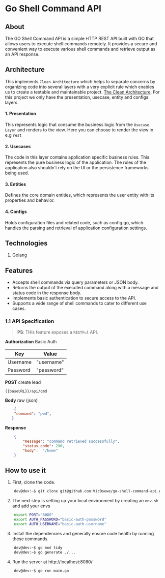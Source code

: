 # Go Shell Command API

## About

The GO Shell Command API is a simple HTTP REST API built with GO that allows users to execute shell commands remotely. It provides a secure and convenient way to execute various shell commands and retrieve output as an API response.

## Architecture
This implements `Clean Architecture` which helps to separate concerns by organizing code into several layers with a very explicit rule which enables us to create a testable and maintainable project.  [The Clean Architecture](https://blog.8thlight.com/uncle-bob/2012/08/13/the-clean-architecture.html).
For this project we only have the presentation, usecase, entity and configs layers.

#### 1. Presentation

This represents logic that consume the business logic from the `Usecase Layer`
and renders to the view. Here you can choose to render the view in e.g `rest`

#### 2. Usecases

The code in this layer contains application specific business rules.
This represents the pure business logic of the application.
The rules of the application also shouldn't rely on the UI or the persistence frameworks being used.

#### 3. Entities

 Defines the core domain entities, which represents the user entity with its properties and behavior.

#### 4. Configs

Holds configuration files and related code, such as config.go, which handles the parsing and retrieval of application configuration settings.

## Technologies

1. Golang

## Features

- Accepts shell commands via query parameters or JSON body.
- Returns the output of the executed command along with a message and status code in the response body.
- Implements basic authentication to secure access to the API.
- Supports a wide range of shell commands to cater to different use cases.

### 1.1 API Specification

> **PS**: THis feature exposes a `RESTFul` API.

**Authorization** Basic Auth

| Key          | Value           |
| ------------ | --------------- |
| Username     | "username"      |
| Password     | "password"      |

**POST** create lead

    {{baseURL}}/api/cmd

**Body** raw (json)
```json
    {
    "command": "pwd",
   }
```

**Response**
```json
    {
        "message": "command retrieved successfully",
        "status_code": 200,
        "body":  "/home"
    }
```

## How to use it

1. First, clone the code.

```bash
    dev@dev:~$ git clone git@github.com:VicOsewe/go-shell-command-api.git
```

2. The next step is setting up your local environment by creating an `env.sh` and add your envs

``` bash
    export PORT="8080"
    export AUTH_PASSWORD="basic-auth-password"
    export AUTH_USERNAME="basic-auth-username"
```

3. Install the dependencies and generally ensure code health by running these commands.

```bash
    dev@dev:~$ go mod tidy
    dev@dev:~$ go generate ./...
```

4. Run the server at http://localhost:8080/

```bash
    dev@dev:~$ go run main.go
```



